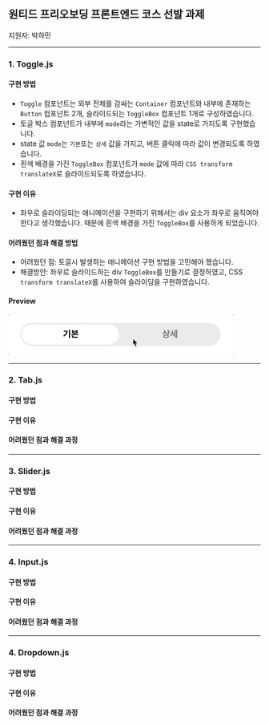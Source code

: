 ## 원티드 프리오보딩 프론트엔드 코스 선발 과제

지원자: 박하민

---

### 1. Toggle.js

#### 구현 방법

- `Toggle` 컴포넌트는 외부 전체를 감싸는 `Container` 컴포넌트와 내부에 존재하는 `Button` 컴포넌트 2개, 슬라이드되는 `ToggleBox` 컴포넌트 1개로 구성하였습니다.
- 토글 박스 컴포넌트가 내부에 `mode`라는 가변적인 값을 state로 가지도록 구현했습니다.
- state 값 `mode`는 `기본`또는 `상세` 값을 가지고, 버튼 클릭에 따라 값이 변경되도록 하였습니다.
- 흰색 배경을 가진 `ToggleBox` 컴포넌트가 `mode` 값에 따라 `CSS transform translateX`로 슬라이드되도록 하였습니다.

#### 구현 이유

- 좌우로 슬라이딩되는 애니메이션을 구현하기 위해서는 div 요소가 좌우로 움직여야한다고 생각했습니다. 때문에 흰색 배경을 가진 `ToggleBox`를 사용하게 되었습니다.

#### 어려웠던 점과 해결 방법

- 어려웠던 점: 토글시 발생하는 애니메이션 구현 방법을 고민해야 했습니다.
- 해결방안: 좌우로 슬라이드하는 div `ToggleBox`를 만들기로 결정하였고, CSS `transform translateX`를 사용하여 슬라이딩을 구현하였습니다.

#### Preview

<img src="./previews/toggle.gif" />

---

### 2. Tab.js

#### 구현 방법

#### 구현 이유

#### 어려웠던 점과 해결 과정

---

### 3. Slider.js

#### 구현 방법

#### 구현 이유

#### 어려웠던 점과 해결 과정

---

### 4. Input.js

#### 구현 방법

#### 구현 이유

#### 어려웠던 점과 해결 과정

---

### 4. Dropdown.js

#### 구현 방법

#### 구현 이유

#### 어려웠던 점과 해결 과정
